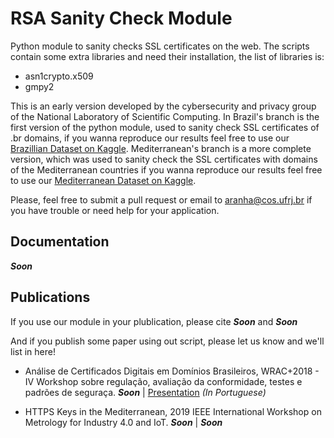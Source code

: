 # RSA Sanity Check Module


Python module to sanity checks SSL certificates on the web. The scripts contain some extra libraries and need their installation, the list of libraries is:
- asn1crypto.x509
- gmpy2

This is an early version developed by the cybersecurity and privacy group of the National Laboratory of Scientific Computing. In Brazil's branch is the first version of the python module, used to sanity check SSL certificates of .br domains, if you wanna reproduce our results feel free to use our [Brazillian Dataset on Kaggle](https://www.kaggle.com/mattslv/brazil-rsa-sanity-check). Mediterranean's branch is a more complete version, which was used to sanity check the SSL certificates with domains of the Mediterranean countries if you wanna reproduce our results feel free to use our [Mediterranean Dataset on Kaggle](https://www.kaggle.com/mattslv/mediterranean-ssl-digital-certificates). 

Please, feel free to submit a pull request or email to aranha@cos.ufrj.br if you have trouble or need help for your application.

## Documentation

**_Soon_**

## Publications 

If you use our module in your plublication, please cite **_Soon_** and **_Soon_**

And if you publish some paper using out script, please let us know and we'll list in here!

- Análise de Certificados Digitais em Domínios Brasileiros, WRAC+2018 - IV Workshop sobre regulação, avaliação da conformidade, testes e padrões de seguraça. **_Soon_** | [Presentation](https://siccciber.com.br/wp-content/uploads/2018/12/AnaÌlise-Certificados-Digitais-Brasileiros.pdf) _(In Portuguese)_

- HTTPS Keys in the Mediterranean, 2019 IEEE International Workshop on Metrology for Industry 4.0 and IoT. **_Soon_** | **_Soon_**

